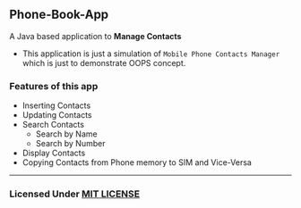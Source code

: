 ## Phone-Book-App
A Java based application to **Manage Contacts**
- This application is just a simulation of `Mobile Phone Contacts Manager` which is just to demonstrate OOPS concept.
### Features of this app
- Inserting Contacts
- Updating Contacts
- Search Contacts
  - Search by Name
  - Search by Number
- Display Contacts
- Copying Contacts from Phone memory to SIM and Vice-Versa
*****
### Licensed Under [MIT LICENSE](LICENSE)
